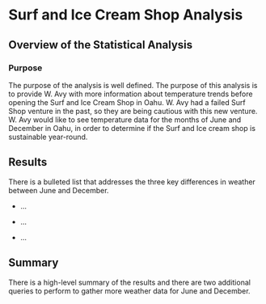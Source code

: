 # Surf and Ice Cream Shop Analysis

## Overview of the Statistical Analysis

### Purpose
The purpose of the analysis is well defined.
The purpose of this analysis is to provide W. Avy with more information about temperature trends before opening the Surf and Ice Cream Shop in Oahu. W. Avy had a failed Surf Shop venture in the past, so they are being cautious with this new venture. W. Avy would like to see temperature data for the months of June and December in Oahu, in order to determine if the Surf and Ice cream shop is sustainable year-round.

## Results
There is a bulleted list that addresses the three key differences in weather between June and December.

- ...

- ...

- ...


## Summary
There is a high-level summary of the results and there are two additional queries to perform to gather more weather data for June and December.

